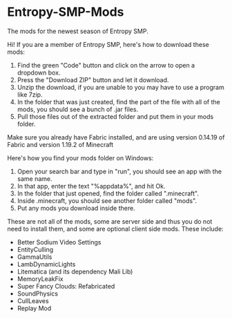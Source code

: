 # Entropy-SMP-Mods
The mods for the newest season of  Entropy SMP.

Hi! If you are a member of Entropy SMP, here's how to download these mods:
1. Find the green "Code" button and click on the arrow to open a dropdown box.
2. Press the "Download ZIP" button and let it download.
3. Unzip the download, if you are unable to you may have to use a program like 7zip.
4. In the folder that was just created, find the part of the file with all of the mods, you should see a bunch of .jar files.
5. Pull those files out of the extracted folder and put them in your mods folder.

Make sure you already have Fabric installed, and are using version 0.14.19 of Fabric and version 1.19.2 of Minecraft

Here's how you find your mods folder on Windows:
1. Open your search bar and type in "run", you should see an app with the same name.
2. In that app, enter the text "%appdata%", and hit Ok.
3. In the folder that just opened, find the folder called ".minecraft".
4. Inside .minecraft, you should see another folder called "mods".
5. Put any mods you download inside there.

These are not all of the mods, some are server side and thus you do not need to install them, and some are optional client side mods. These include:
* Better Sodium Video Settings
* EntityCulling
* GammaUtils
* LambDynamicLights
* Litematica (and its dependency Mali Lib)
* MemoryLeakFix
* Super Fancy Clouds: Refabricated
* SoundPhysics
* CullLeaves
* Replay Mod

